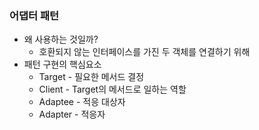 ### 어댑터 패턴

- 왜 사용하는 것일까?
  - 호환되지 않는 인터페이스를 가진 두 객체를 연결하기 위해
- 패턴 구현의 핵심요소
  - Target - 필요한 메서드 결정
  - Client - Target의 메서드로 일하는 역할
  - Adaptee - 적응 대상자
  - Adapter - 적응자